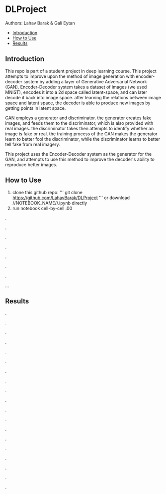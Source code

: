 # DLProject

Authors: Lahav Barak & Gali Eytan

* [Introduction](#introduction)
* [How to Use](#how-to-use)
* [Results](#results)

## Introduction
This repo is part of a student project in deep learning course.
This project attempts to improve upon the method of image generation with encoder-decoder system by adding a layer of Generative Adversarial Network (GAN).
Encoder-Decoder system takes a dataset of images (we used MNIST), encodes it into a 2d space called latent-space, and can later decode it back into image space.
after learning the relations between image space and latent space, the decoder is able to produce new images by getting points in latent space.

GAN employs a generator and discriminator. the generator creates fake images, and feeds them to the discriminator, which is also provided with real images. the discriminator takes then attempts to identify whether an image is fake or real.
the training process of the GAN makes the generator learn to better fool the discriminator, while the discriminator learns to better tell fake from real imagery.

This project uses the Encoder-Decoder system as the generator for the GAN, and attempts to use this method to improve the decoder's ability to reproduce better images.

## How to Use
1. clone this github repo:
   '''
   git clone https://github.com/LahavBarak/DLProject
   '''
   or download //NOTEBOOK_NAME//.ipynb directly
2. run notebook cell-by-cell
.00

.

.

.

.


.

.

.



...

## Results
.


.

.

.

.

.

.

.

.

.

.

.

.

.

.

.

.

.



.
